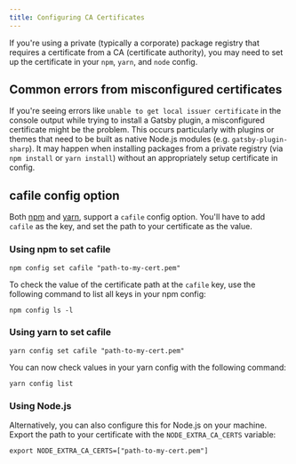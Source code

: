```yaml
---
title: Configuring CA Certificates
---
```


If you're using a private (typically a corporate) package registry that requires a certificate from a CA (certificate authority), you may need to set up the certificate in your `npm`, `yarn`, and `node` config.

## Common errors from misconfigured certificates

If you're seeing errors like `unable to get local issuer certificate` in the console output while trying to install a Gatsby plugin, a misconfigured certificate might be the problem. This occurs particularly with plugins or themes that need to be built as native Node.js modules (e.g. `gatsby-plugin-sharp`). It may happen when installing packages from a private registry (via `npm install` or `yarn install`) without an appropriately setup certificate in config.

## cafile config option

Both [npm](https://docs.npmjs.com/misc/config#cafile) and [yarn](https://yarnpkg.com/lang/en/docs/cli/config/), support a `cafile` config option. You'll have to add `cafile` as the key, and set the path to your certificate as the value.

### Using npm to set cafile

```shell
npm config set cafile "path-to-my-cert.pem"
```

To check the value of the certificate path at the `cafile` key, use the following command to list all keys in your npm config:

```shell
npm config ls -l
```

### Using yarn to set cafile

```shell
yarn config set cafile "path-to-my-cert.pem"
```

You can now check values in your yarn config with the following command:

```shell
yarn config list
```

### Using Node.js

Alternatively, you can also configure this for Node.js on your machine. Export the path to your certificate with the `NODE_EXTRA_CA_CERTS` variable:

```shell
export NODE_EXTRA_CA_CERTS=["path-to-my-cert.pem"]
```
